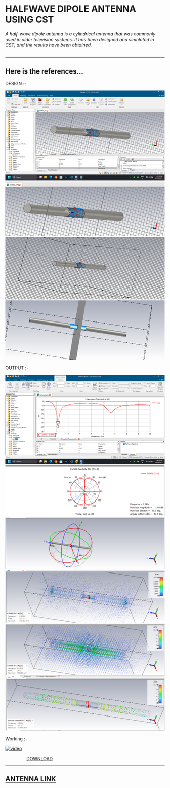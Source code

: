 # HALFWAVE DIPOLE ANTENNA USING CST
###### A half-wave dipole antenna is a cylindrical antenna that was commonly used in older television systems. It has been designed and simulated in CST, and the results have been obtained.
---
## Here is the references...

DESIGN :-

<img src=https://github.com/lingeshkumarkamaraj/Halfwave-Dipole-Antenna/blob/main/1.png> 
<img src=https://github.com/lingeshkumarkamaraj/Halfwave-Dipole-Antenna/blob/main/2.png> 
<img src=https://github.com/lingeshkumarkamaraj/Halfwave-Dipole-Antenna/blob/main/3.png> 
<img src=https://github.com/lingeshkumarkamaraj/Halfwave-Dipole-Antenna/blob/main/4.png> 

OUTPUT :-

![S11](https://github.com/lingeshkumarkamaraj/Halfwave-Dipole-Antenna/blob/main/13.png)
![farfield](https://github.com/lingeshkumarkamaraj/Halfwave-Dipole-Antenna/blob/main/6.png)
![Radiation](https://github.com/lingeshkumarkamaraj/Halfwave-Dipole-Antenna/blob/main/12.png)
![e-field](https://github.com/lingeshkumarkamaraj/Halfwave-Dipole-Antenna/blob/main/9.png)
![h-field](https://github.com/lingeshkumarkamaraj/Halfwave-Dipole-Antenna/blob/main/10.png)
![surface-current](https://github.com/lingeshkumarkamaraj/Halfwave-Dipole-Antenna/blob/main/11.png)

Working :- 

[<img width="300" height="300" src="https://img.icons8.com/color/96/start.png" alt="video"/>](https://youtu.be/KqhvBD_Ou3o)

&nbsp;&nbsp;&nbsp;&nbsp;&nbsp;&nbsp;&nbsp;&nbsp;&nbsp;&nbsp;&nbsp;&nbsp;&nbsp;&nbsp;&nbsp;&nbsp; [DOWNLOAD](https://github.com/lingeshkumarkamaraj/Home-Automation/raw/refs/heads/main/home%20automation.mp4) 

---
[ANTENNA LINK](https://github.com/lingeshkumarkamaraj/Halfwave-Dipole-Antenna/blob/main/Halfwave%20dipole.cst)
---
